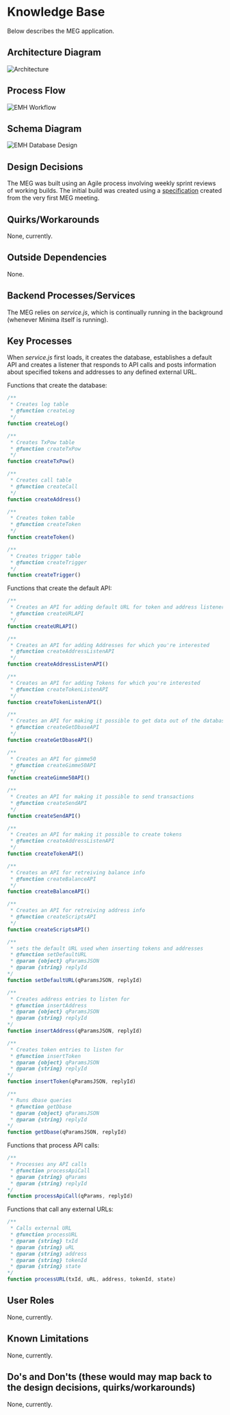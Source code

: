 # Knowledge Base

Below describes the MEG application.

## Architecture Diagram

![Architecture](./images/flow.png)

## Process Flow

![EMH Workflow](./images/flow.png)

## Schema Diagram

![EMH Database Design](./images/dbase.png)

## Design Decisions

The MEG was built using an Agile process involving weekly sprint reviews of working builds. The initial build was created using a [specification](./specification.md) created from the very first MEG meeting.

## Quirks/Workarounds

None, currently.

## Outside Dependencies

None.

## Backend Processes/Services

The MEG relies on _service.js_, which is continually running in the background (whenever Minima itself is running).

## Key Processes

When _service.js_ first loads, it creates the database, establishes a default API and creates a listener that responds to API calls and posts information about specified tokens and addresses to any defined external URL.

Functions that create the database:

```javascript
/**
 * Creates log table
 * @function createLog
 */
function createLog()

/**
 * Creates TxPow table
 * @function createTxPow
 */
function createTxPow()

/**
 * Creates call table
 * @function createCall
 */
function createAddress()

/**
 * Creates token table
 * @function createToken
 */
function createToken()

/**
 * Creates trigger table
 * @function createTrigger
 */
function createTrigger()
```

Functions that create the default API:

```javascript
/**
 * Creates an API for adding default URL for token and address listeners
 * @function createURLAPI
 */
function createURLAPI()

/**
 * Creates an API for adding Addresses for which you're interested
 * @function createAddressListenAPI
 */
function createAddressListenAPI()

/**
 * Creates an API for adding Tokens for which you're interested
 * @function createTokenListenAPI
 */
function createTokenListenAPI()

/**
 * Creates an API for making it possible to get data out of the database
 * @function createGetDbaseAPI
 */
function createGetDbaseAPI()

/**
 * Creates an API for gimme50
 * @function createGimme50API
 */
function createGimme50API()

/**
 * Creates an API for making it possible to send transactions
 * @function createSendAPI
 */
function createSendAPI()

/**
 * Creates an API for making it possible to create tokens
 * @function createAddressListenAPI
 */
function createTokenAPI()

/**
 * Creates an API for retreiving balance info
 * @function createBalanceAPI
 */
function createBalanceAPI()

/**
 * Creates an API for retreiving address info
 * @function createScriptsAPI
 */
function createScriptsAPI()

/**
 * sets the default URL used when inserting tokens and addresses
 * @function setDefaultURL
 * @param {object} qParamsJSON
 * @param {string} replyId
*/
function setDefaultURL(qParamsJSON, replyId)

/**
 * Creates address entries to listen for
 * @function insertAddress
 * @param {object} qParamsJSON
 * @param {string} replyId
*/
function insertAddress(qParamsJSON, replyId)

/**
 * Creates token entries to listen for
 * @function insertToken
 * @param {object} qParamsJSON
 * @param {string} replyId
*/
function insertToken(qParamsJSON, replyId)

/**
 * Runs dbase queries
 * @function getDbase
 * @param {object} qParamsJSON
 * @param {string} replyId
*/
function getDbase(qParamsJSON, replyId)
```

Functions that process API calls:

```javascript
/**
 * Processes any API calls
 * @function processApiCall
 * @param {string} qParams
 * @param {string} replyId
*/
function processApiCall(qParams, replyId)
```

Functions that call any external URLs:

```javascript
/**
 * Calls external URL
 * @function processURL
 * @param {string} txId
 * @param {string} uRL
 * @param {string} address
 * @param {string} tokenId
 * @param {string} state
*/
function processURL(txId, uRL, address, tokenId, state)
```

## User Roles

None, currently.

## Known Limitations

None, currently.

## Do's and Don'ts (these would may map back to the design decisions, quirks/workarounds)

None, currently.
